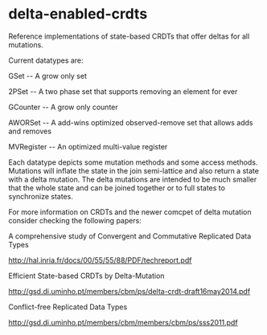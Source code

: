 delta-enabled-crdts
===================

Reference implementations of state-based CRDTs that offer deltas for all mutations.

Current datatypes are:

GSet        -- A grow only set 

2PSet       -- A two phase set that supports removing an element for ever

GCounter    -- A grow only counter

AWORSet     -- A add-wins optimized observed-remove set that allows adds and removes

MVRegister  -- An optimized multi-value register

Each datatype depicts some mutation methods and some access methods. Mutations will inflate the state in the join semi-lattice and also return a state with a delta mutation. The delta mutations are intended to be much smaller that the whole state and can be joined together or to full states to synchronize states.  

For more information on CRDTs and the newer comcpet of delta mutation consider checking the following papers:

A comprehensive study of Convergent and Commutative Replicated Data Types

http://hal.inria.fr/docs/00/55/55/88/PDF/techreport.pdf

Efficient State-based CRDTs by Delta-Mutation

http://gsd.di.uminho.pt/members/cbm/ps/delta-crdt-draft16may2014.pdf

Conflict-free Replicated Data Types

http://gsd.di.uminho.pt/members/cbm/members/cbm/ps/sss2011.pdf


